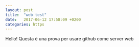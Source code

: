 ```yaml
---
layout: post
title:  "web test"
date:   2017-06-12 17:58:09 +0200
categories: https
---
```

Hello! Questa è una prova per usare github come server web